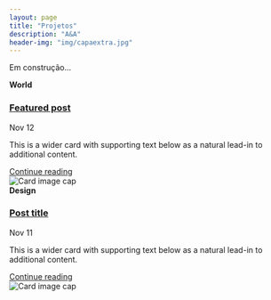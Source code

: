 ```yaml
---
layout: page
title: "Projetos"
description: "A&A"
header-img: "img/capaextra.jpg"
---
```


Em construção...
<head>
    <link href="../../dist/css/bootstrap.min.css" rel="stylesheet">
    <link href="https://fonts.googleapis.com/css?family=Playfair+Display:700,900" rel="stylesheet">
    <link href="blog.css" rel="stylesheet">
</head>

<div class="row mb-2">
<div class="col-md-6">
    <div class="card flex-md-row mb-4 box-shadow h-md-250">
    <div class="card-body d-flex flex-column align-items-start">
        <strong class="d-inline-block mb-2 text-primary">World</strong>
        <h3 class="mb-0">
        <a class="text-dark" href="#">Featured post</a>
        </h3>
        <div class="mb-1 text-muted">Nov 12</div>
        <p class="card-text mb-auto">This is a wider card with supporting text below as a natural lead-in to additional content.</p>
        <a href="#">Continue reading</a>
    </div>
    <img class="card-img-right flex-auto d-none d-md-block" data-src="holder.js/200x250?theme=thumb" alt="Card image cap">
    </div>
</div>
<div class="col-md-6">
    <div class="card flex-md-row mb-4 box-shadow h-md-250">
    <div class="card-body d-flex flex-column align-items-start">
        <strong class="d-inline-block mb-2 text-success">Design</strong>
        <h3 class="mb-0">
        <a class="text-dark" href="#">Post title</a>
        </h3>
        <div class="mb-1 text-muted">Nov 11</div>
        <p class="card-text mb-auto">This is a wider card with supporting text below as a natural lead-in to additional content.</p>
        <a href="#">Continue reading</a>
    </div>
    <img class="card-img-right flex-auto d-none d-md-block" data-src="holder.js/200x250?theme=thumb" alt="Card image cap">
    </div>
</div>
</div>
</div>